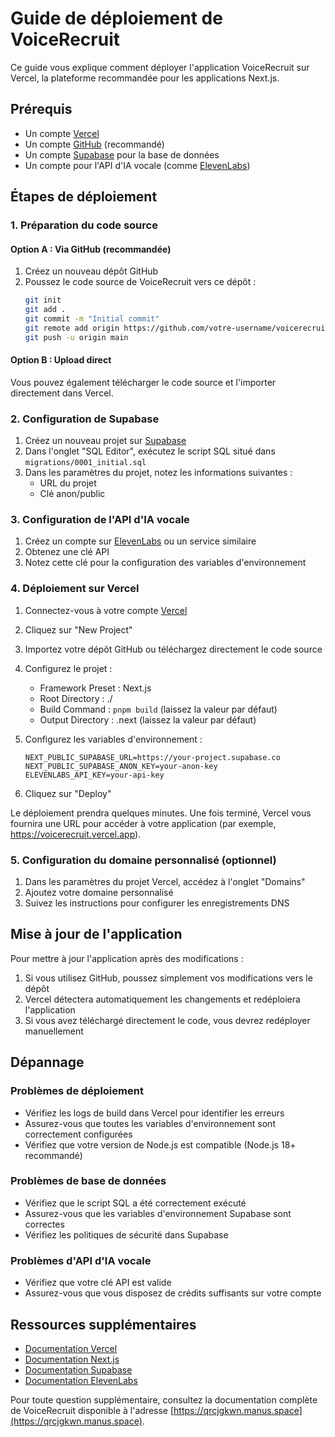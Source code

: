 # Guide de déploiement de VoiceRecruit

Ce guide vous explique comment déployer l'application VoiceRecruit sur Vercel, la plateforme recommandée pour les applications Next.js.

## Prérequis

- Un compte [Vercel](https://vercel.com)
- Un compte [GitHub](https://github.com) (recommandé)
- Un compte [Supabase](https://supabase.com) pour la base de données
- Un compte pour l'API d'IA vocale (comme [ElevenLabs](https://elevenlabs.io))

## Étapes de déploiement

### 1. Préparation du code source

#### Option A : Via GitHub (recommandée)

1. Créez un nouveau dépôt GitHub
2. Poussez le code source de VoiceRecruit vers ce dépôt :
   ```bash
   git init
   git add .
   git commit -m "Initial commit"
   git remote add origin https://github.com/votre-username/voicerecruit.git
   git push -u origin main
   ```

#### Option B : Upload direct

Vous pouvez également télécharger le code source et l'importer directement dans Vercel.

### 2. Configuration de Supabase

1. Créez un nouveau projet sur [Supabase](https://supabase.com)
2. Dans l'onglet "SQL Editor", exécutez le script SQL situé dans `migrations/0001_initial.sql`
3. Dans les paramètres du projet, notez les informations suivantes :
   - URL du projet
   - Clé anon/public

### 3. Configuration de l'API d'IA vocale

1. Créez un compte sur [ElevenLabs](https://elevenlabs.io) ou un service similaire
2. Obtenez une clé API
3. Notez cette clé pour la configuration des variables d'environnement

### 4. Déploiement sur Vercel

1. Connectez-vous à votre compte [Vercel](https://vercel.com)
2. Cliquez sur "New Project"
3. Importez votre dépôt GitHub ou téléchargez directement le code source
4. Configurez le projet :
   - Framework Preset : Next.js
   - Root Directory : ./
   - Build Command : `pnpm build` (laissez la valeur par défaut)
   - Output Directory : .next (laissez la valeur par défaut)

5. Configurez les variables d'environnement :
   ```
   NEXT_PUBLIC_SUPABASE_URL=https://your-project.supabase.co
   NEXT_PUBLIC_SUPABASE_ANON_KEY=your-anon-key
   ELEVENLABS_API_KEY=your-api-key
   ```

6. Cliquez sur "Deploy"

Le déploiement prendra quelques minutes. Une fois terminé, Vercel vous fournira une URL pour accéder à votre application (par exemple, https://voicerecruit.vercel.app).

### 5. Configuration du domaine personnalisé (optionnel)

1. Dans les paramètres du projet Vercel, accédez à l'onglet "Domains"
2. Ajoutez votre domaine personnalisé
3. Suivez les instructions pour configurer les enregistrements DNS

## Mise à jour de l'application

Pour mettre à jour l'application après des modifications :

1. Si vous utilisez GitHub, poussez simplement vos modifications vers le dépôt
2. Vercel détectera automatiquement les changements et redéploiera l'application
3. Si vous avez téléchargé directement le code, vous devrez redéployer manuellement

## Dépannage

### Problèmes de déploiement

- Vérifiez les logs de build dans Vercel pour identifier les erreurs
- Assurez-vous que toutes les variables d'environnement sont correctement configurées
- Vérifiez que votre version de Node.js est compatible (Node.js 18+ recommandé)

### Problèmes de base de données

- Vérifiez que le script SQL a été correctement exécuté
- Assurez-vous que les variables d'environnement Supabase sont correctes
- Vérifiez les politiques de sécurité dans Supabase

### Problèmes d'API d'IA vocale

- Vérifiez que votre clé API est valide
- Assurez-vous que vous disposez de crédits suffisants sur votre compte

## Ressources supplémentaires

- [Documentation Vercel](https://vercel.com/docs)
- [Documentation Next.js](https://nextjs.org/docs)
- [Documentation Supabase](https://supabase.com/docs)
- [Documentation ElevenLabs](https://docs.elevenlabs.io)

Pour toute question supplémentaire, consultez la documentation complète de VoiceRecruit disponible à l'adresse [https://qrcjgkwn.manus.space](https://qrcjgkwn.manus.space).
